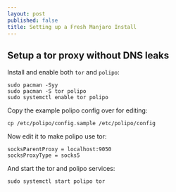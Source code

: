 ```yaml
---
layout: post
published: false
title: Setting up a Fresh Manjaro Install
---
```


## Setup a tor proxy without DNS leaks

Install and enable both `tor` and `polipo`:

```
sudo pacman -Syy
sudo pacman -S tor polipo
sudo systemctl enable tor polipo
```

Copy the example polipo config over for editing:

```
cp /etc/polipo/config.sample /etc/polipo/config
```

Now edit it to make polipo use tor:

```
socksParentProxy = localhost:9050
socksProxyType = socks5
```
And start the tor and polipo services:

```
sudo systemctl start polipo tor
```